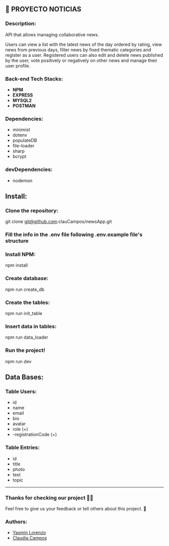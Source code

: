 ## 📝 PROYECTO NOTICIAS 

### Description: 

API that allows managing collaborative news.

Users can view a list with the latest news of the day ordered by rating, view news from previous days, filter news by fixed thematic categories and register as a user.
Registered users can also edit and delete news published by the user, vote positively or negatively on other news and manage their user profile.



### Back-end Tech Stacks:
- **NPM**
- **EXPRESS**
- **MYSQL2**
- **POSTMAN**

### Dependencies:
- minimist
- dotenv
- populateDB
- file-loader
- sharp
- bcrypt

### devDependencies:
- nodemon

## Install:

### Clone the repository:
git clone git@github.com:clauCampos/newsApp.git

### Fill the info in the .env file following  .env.example file's structure

### Install NPM:
npm install

### Create database: 
npm run create_db

### Create the tables:
npm run init_table

### Insert data in tables:
npm run data_loader

### Run the project!
npm run dev

## Data Bases:

### Table Users:
- id
- name
- email
- bio
- avatar
- role (+)
- -registrationCode (+)

### Table Entries: ###
- id
- title
- photo
- text
- topic

---

### Thanks for checking our project 🙏🏼

Feel free to give us your feedback or tell others about this project. 📢 

### Authors: ###

- [Yasmín Lorenzo](https://github.com/yassscoder)
- [Claudia Campos](https://github.com/clauCampos)

